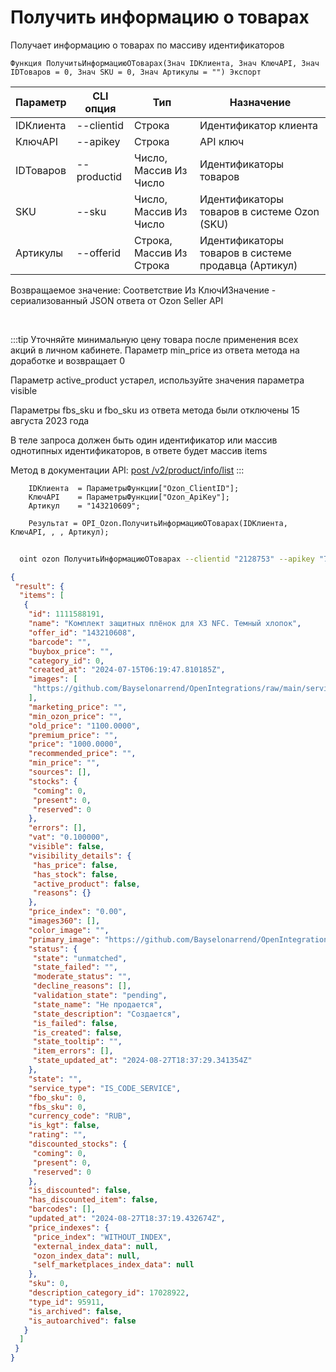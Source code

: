 ﻿---
sidebar_position: 3
---

# Получить информацию о товарах
 Получает информацию о товарах по массиву идентификаторов



`Функция ПолучитьИнформациюОТоварах(Знач IDКлиента, Знач КлючAPI, Знач IDТоваров = 0, Знач SKU = 0, Знач Артикулы = "") Экспорт`

  | Параметр | CLI опция | Тип | Назначение |
  |-|-|-|-|
  | IDКлиента | --clientid | Строка | Идентификатор клиента |
  | КлючAPI | --apikey | Строка | API ключ |
  | IDТоваров | --productid | Число, Массив Из Число | Идентификаторы товаров |
  | SKU | --sku | Число, Массив Из Число | Идентификаторы товаров в системе Ozon (SKU) |
  | Артикулы | --offerid | Строка, Массив Из Строка | Идентификаторы товаров в системе продавца (Артикул) |

  
  Возвращаемое значение:   Соответствие Из КлючИЗначение - сериализованный JSON ответа от Ozon Seller API

<br/>

:::tip
Уточняйте минимальную цену товара после применения всех акций в личном кабинете. Параметр min_price из ответа метода на доработке и возвращает 0

 Параметр active_product устарел, используйте значения параметра visible

 Параметры fbs_sku и fbo_sku из ответа метода были отключены 15 августа 2023 года

 В теле запроса должен быть один идентификатор или массив однотипных идентификаторов, в ответе будет массив items

 Метод в документации API: [post /v2/product/info/list](https://docs.ozon.ru/api/seller/#operation/ProductAPI_GetProductInfoListV2)
:::
<br/>


```bsl title="Пример кода"
    IDКлиента  = ПараметрыФункции["Ozon_ClientID"];
    КлючAPI    = ПараметрыФункции["Ozon_ApiKey"];
    Артикул    = "143210609";

    Результат = OPI_Ozon.ПолучитьИнформациюОТоварах(IDКлиента, КлючAPI, , , Артикул);
```



```sh title="Пример команды CLI"
    
  oint ozon ПолучитьИнформациюОТоварах --clientid "2128753" --apikey "7cc90d26-33e4-499b..." --productid %productid% --sku %sku% --offerid %offerid%

```

```json title="Результат"
{
 "result": {
  "items": [
   {
    "id": 1111588191,
    "name": "Комплект защитных плёнок для X3 NFC. Темный хлопок",
    "offer_id": "143210608",
    "barcode": "",
    "buybox_price": "",
    "category_id": 0,
    "created_at": "2024-07-15T06:19:47.810185Z",
    "images": [
     "https://github.com/Bayselonarrend/OpenIntegrations/raw/main/service/test_data/picture2.jpg"
    ],
    "marketing_price": "",
    "min_ozon_price": "",
    "old_price": "1100.0000",
    "premium_price": "",
    "price": "1000.0000",
    "recommended_price": "",
    "min_price": "",
    "sources": [],
    "stocks": {
     "coming": 0,
     "present": 0,
     "reserved": 0
    },
    "errors": [],
    "vat": "0.100000",
    "visible": false,
    "visibility_details": {
     "has_price": false,
     "has_stock": false,
     "active_product": false,
     "reasons": {}
    },
    "price_index": "0.00",
    "images360": [],
    "color_image": "",
    "primary_image": "https://github.com/Bayselonarrend/OpenIntegrations/raw/main/service/test_data/picture.jpg",
    "status": {
     "state": "unmatched",
     "state_failed": "",
     "moderate_status": "",
     "decline_reasons": [],
     "validation_state": "pending",
     "state_name": "Не продается",
     "state_description": "Создается",
     "is_failed": false,
     "is_created": false,
     "state_tooltip": "",
     "item_errors": [],
     "state_updated_at": "2024-08-27T18:37:29.341354Z"
    },
    "state": "",
    "service_type": "IS_CODE_SERVICE",
    "fbo_sku": 0,
    "fbs_sku": 0,
    "currency_code": "RUB",
    "is_kgt": false,
    "rating": "",
    "discounted_stocks": {
     "coming": 0,
     "present": 0,
     "reserved": 0
    },
    "is_discounted": false,
    "has_discounted_item": false,
    "barcodes": [],
    "updated_at": "2024-08-27T18:37:19.432674Z",
    "price_indexes": {
     "price_index": "WITHOUT_INDEX",
     "external_index_data": null,
     "ozon_index_data": null,
     "self_marketplaces_index_data": null
    },
    "sku": 0,
    "description_category_id": 17028922,
    "type_id": 95911,
    "is_archived": false,
    "is_autoarchived": false
   }
  ]
 }
}
```
